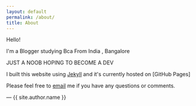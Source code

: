 ```yaml
---
layout: default
permalink: /about/
title: About
---
```


Hello!

I'm a Blogger studying Bca From India , Bangalore 

JUST A NOOB HOPING TO BECOME A DEV

I built this website using [Jekyll](http://jekyllrb.com/ "Jekyll") and it's currently hosted on [GitHub Pages]

Please feel free to <a href="mailto:{{ site.author.email }}">email</a> me if you have any questions or comments.

— {{ site.author.name }}

